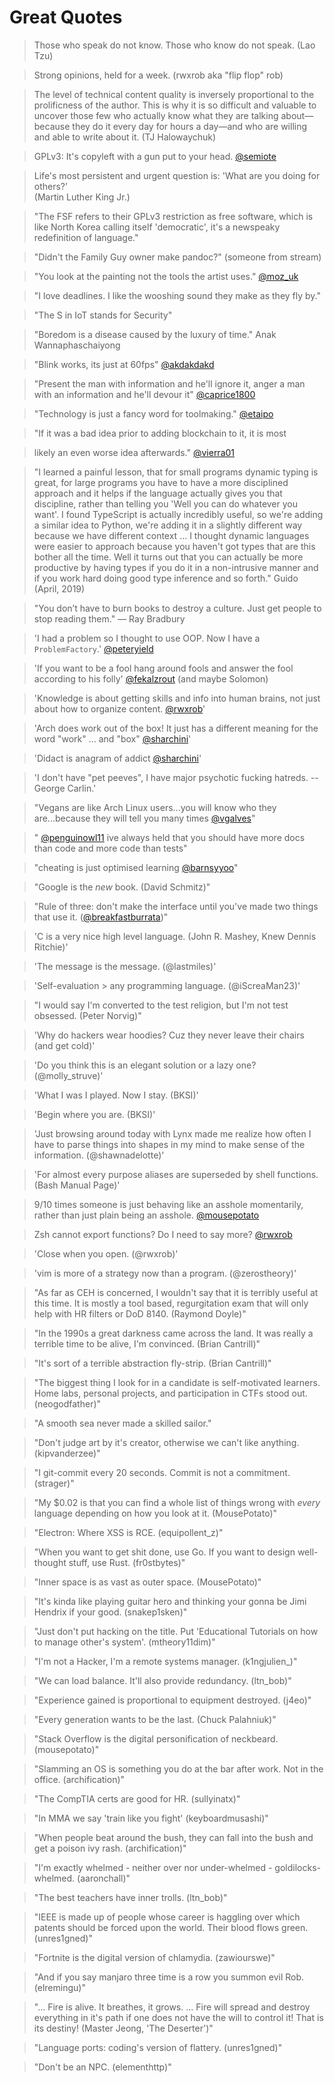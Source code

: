 # Great Quotes

> Those who speak do not know. Those who know do not speak. (Lao Tzu)

> Strong opinions, held for a week. (rwxrob aka "flip flop" rob)

> The level of technical content quality is inversely proportional to
> the prolificness of the author. This is why it is so difficult and
> valuable to uncover those few who actually know what they are talking
> about—because they do it every day for hours a day—and who are willing
> and able to write about it. (TJ Halowaychuk)

>  GPLv3: It's copyleft with a gun put to your head.
>  [\@semiote](https://twitch.tv/semiote)

> Life's most persistent and urgent question is: 'What are you doing for others?’  
> (Martin Luther King Jr.)

> "The FSF refers to their GPLv3 restriction as free software, which is
>   like North Korea calling itself 'democratic', it's a newspeaky redefinition of language."

>  "Didn't the Family Guy owner make pandoc?" (someone from stream)

>  "You look at the painting not the tools the artist uses." [\@moz_uk](https://twitch.tv/moz_uk)

>  "I love deadlines. I like the wooshing sound they make as they fly
>  by."

>  "The S in IoT stands for Security"

>  "Boredom is a disease caused by the luxury of time." Anak Wannaphaschaiyong

>  "Blink works, its just at 60fps" [\@akdakdakd](https://twitch.tv/akdakdakd) 

>  "Present the man with information and he'll ignore it, anger a man with an information and he'll devour it" [\@caprice1800](https://twitch.tv/caprice1800)

>  "Technology is just a fancy word for toolmaking." [\@etaipo](https://twitch.tv/etaipo)

>  "If it was a bad idea  prior to adding blockchain to it, it is    most

>   likely an even worse idea afterwards." [\@vierra01](https://twitch.tv/vierra01)

>  "I learned a painful lesson, that for small programs dynamic typing is
>   great, for large programs you have to have a more disciplined approach
>   and it helps if the language actually gives you that discipline,
>   rather than telling you 'Well you can do whatever you want'. I found
>   TypeScript is actually incredibly useful, so we're adding a similar
>   idea to Python, we're adding it in a slightly different way because we
>   have different context ... I thought dynamic languages were easier to
>   approach because you haven't got types that are this bother all the
>   time. Well it turns out that you can actually be more productive by
>   having types if you do it in a non-intrusive manner and if you work
>   hard doing good type inference and so forth." Guido (April, 2019)

>  "You don’t have to burn books to destroy a culture. Just get people to stop reading them." ― Ray Bradbury

>  'I had a problem so I thought to use OOP. Now I have a
>   `ProblemFactory`.' [\@peteryield](https://twitch.tv/peteryield)

>  'If you want to be a fool hang around fools and answer the fool
>   according to his folly' [\@fekalzrout](https://twitch.tv/fekalzrout) (and maybe Solomon)

>  'Knowledge is about getting skills and info into human brains, not just about how to organize content. [\@rwxrob](https://twitch.tv/rwxrob)'

>  'Arch does work out of the box! It just has a different meaning for the word "work" ... and "box" [\@sharchini](https://twitch.tv/sharchini)'

>  'Didact is anagram of addict [\@sharchini](https://twitch.tv/sharchini)'

>  'I don\'t have "pet peeves", I have major psychotic fucking hatreds. -- George Carlin.'

>  "Vegans are like Arch Linux users...you will know who they are...because they will tell you many times [\@vgalves](https://twitch.tv/vgalves)"

>  " [\@penguinowl11](https://twitch.tv/penguinowl11) ive always held that you should have more docs than code and more code than tests"

>  "cheating is just optimised learning [\@barnsyyoo](https://twitch.tv/barnsyyoo)"

>  "Google is the *new* book. (David Schmitz)"

>  "Rule of three: don't make the interface until you've made two things that use it. ([\@breakfastburrata](https://twitch.tv/breakfastburrata))"

>  'C is a very nice high level language. (John R. Mashey, Knew Dennis Ritchie)'

>  'The message is the message. (@lastmiles)'

>  'Self-evaluation > any programming language. (@iScreaMan23)' 

>  "I would say I'm converted to the test religion, but I'm not test obsessed. (Peter Norvig)"

>  'Why do hackers wear hoodies? Cuz they never leave their chairs (and get cold)'

>  'Do you think this is an elegant solution or a lazy one? (@molly_struve)'

>  'What I was I played. Now I stay. (BKSI)'

>  'Begin where you are. (BKSI)'

>  'Just browsing around today with Lynx made me realize how often I have to parse things into shapes in my mind to make sense of the information. (@shawnadelotte)'

>  'For almost every purpose aliases are superseded by shell functions. (Bash Manual Page)'

>  9/10 times someone is just behaving like an asshole momentarily,
rather than just plain being an asshole. [\@mousepotato](https://twitch.tv/mousepotato)

>  Zsh cannot export functions? Do I need to say more? [\@rwxrob](https://twitch.tv/rwxrob)

>  'Close when you open. (@rwxrob)'

>  'vim is more of a strategy now than a program. (@zerostheory)'

>  "As far as CEH is concerned, I wouldn't say that it is terribly useful at this time. It is mostly a tool based, regurgitation exam that will only help with HR filters or DoD 8140. (Raymond Doyle)"

>  "In the 1990s a great darkness came across the land. It was really a terrible time to be alive, I'm convinced.  (Brian Cantrill)"

>  "It's sort of a terrible abstraction fly-strip. (Brian Cantrill)"

>  "The biggest thing I look for in a candidate is self-motivated learners. Home labs, personal projects, and participation in CTFs stood out. (neogodfather)"

>  "A smooth sea never made a skilled sailor."

>  "Don't judge art by it's creator, otherwise we can't like anything. (kipvanderzee)"

>  "I git-commit every 20 seconds. Commit is not a commitment. (strager)"

>  "My \$0.02 is that you can find a whole list of things wrong with *every* language depending on how you look at it. (MousePotato)"

>  "Electron: Where XSS is RCE. (equipollent_z)"

>  "When you want to get shit done, use Go. If you want to design well-thought stuff, use Rust. (fr0stbytes)"

>  "Inner space is as vast as outer space. (MousePotato)"

>  "It's kinda like playing guitar hero and thinking your gonna be Jimi Hendrix if your good. (snakep1sken)"

>  "Just don't put hacking on the title. Put 'Educational Tutorials on how to manage other's system'. (mtheory11dim)"

>  "I'm not a Hacker, I'm a remote systems manager. (k1ngjulien_)"

>  "We can load balance. It'll also provide redundancy. (ltn_bob)"

>  "Experience gained is proportional to equipment destroyed. (j4eo)"

>  "Every generation wants to be the last. (Chuck Palahniuk)"

>  "Stack Overflow is the digital personification of neckbeard. (mousepotato)"

>  "Slamming an OS is something you do at the bar after work. Not in the office. (archification)"

>  "The CompTIA certs are good for HR. (sullyinatx)"

>  "In MMA we say 'train like you fight' (keyboardmusashi)"

>  "When people beat around the bush, they can fall into the bush and get a poison ivy rash. (archification)"

>  "I'm exactly whelmed - neither over nor under-whelmed - goldilocks-whelmed. (aaronchall)"

>  "The best teachers have inner trolls. (ltn_bob)"

>  "IEEE is made up of people whose career is haggling over which patents should be forced upon the world. Their blood flows green. (unres1gned)"

>  "Fortnite is the digital version of chlamydia. (zawiourswe)"

>  "And if you say manjaro three time is a row you summon evil Rob. (elremingu)"

>  "... Fire is alive. It breathes, it grows. ... Fire will spread and destroy everything in it's path if one does not have the will to control it! That is its destiny! (Master Jeong, 'The Deserter')"

>  "Language ports: coding's version of flattery. (unres1gned)"

>  "Don't be an NPC. (elementhttp)"
